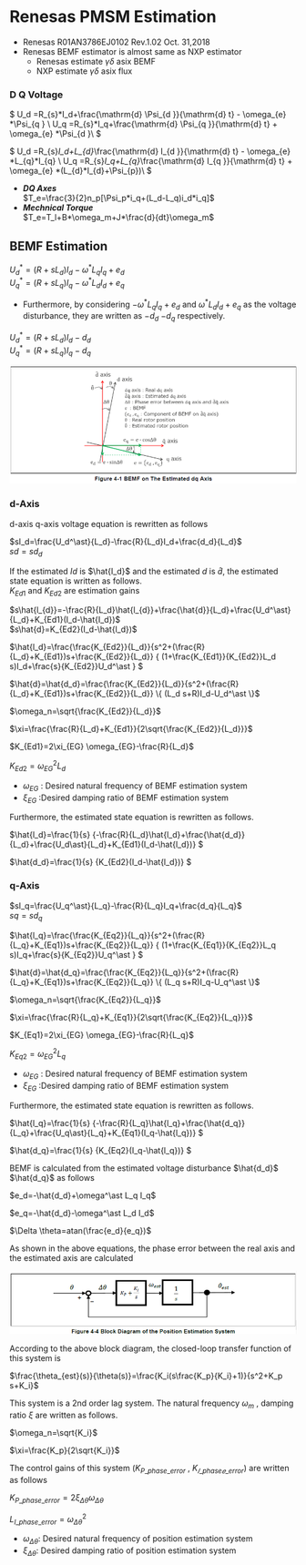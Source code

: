 # Renesas PMSM Estimation

* Renesas R01AN3786EJ0102 Rev.1.02 Oct. 31,2018
* Renesas BEMF estimator is almost same as NXP estimator
  * Renesas estimate $\gamma \delta$ asix BEMF
  * NXP estimate $\gamma \delta$ asix flux

### D Q Voltage

$
U_d =R_{s}*I_d+\frac{\mathrm{d} \Psi_{d }}{\mathrm{d} t} - \omega_{e} *\Psi_{q } \\
U_q =R_{s}*I_q+\frac{\mathrm{d} \Psi_{q }}{\mathrm{d} t} + \omega_{e} *\Psi_{d }\\
$

$
U_d =R_{s}*I_d+L_{d}*\frac{\mathrm{d} I_{d }}{\mathrm{d} t} - \omega_{e} *L_{q}*I_{q} \\
U_q =R_{s}*I_q+L_{q}*\frac{\mathrm{d} I_{q }}{\mathrm{d} t} + \omega_{e} *(L_{d}*I_{d}+\Psi_{p})\\
$

* ***DQ Axes***\
$T_e=\frac{3}{2}n_p[\Psi_p*i_q+(L_d-L_q)i_d*i_q]$
* ***Mechnical Torque***\
$T_e=T_l+B*\omega_m+J*\frac{d}{dt}\omega_m$

## BEMF Estimation

$U_d^\ast=(R+sL_d)I_d-\omega^\ast L_qI_q+e_d$\
$U_q^\ast=(R+sL_q)I_q-\omega^\ast L_dI_d+e_q$
* Furthermore, by considering $−\omega^\ast L_qI_q+e_d$ and $\omega^\ast L_dI_d+e_q$ as the voltage disturbance, they are written as $-d_d$  $-d_q$ respectively.

$U_d^\ast=(R+sL_d)I_d-d_d$\
$U_q^\ast=(R+sL_q)I_q-d_q$


<img src="./Renesas_BEMF.png">

### d-Axis

d-axis q-axis voltage equation is rewritten as follows

$sI_d=\frac{U_d^\ast}{L_d}-\frac{R}{L_d}I_d+\frac{d_d}{L_d}$\
$sd=sd_d$



If the estimated $Id$ is $\hat{I_d}$ and the estimated $d$ is $\hat{d}$, the estimated state equation is written as follows.\
$K_{Ed1}$ and $K_{Ed2}$ are estimation gains

$s\hat{l_{d}}=-\frac{R}{L_d}\hat{l_{d}}+\frac{\hat{d}}{L_d}+\frac{U_d^\ast}{L_d}+K_{Ed1}(I_d-\hat{I_d})$\
$s\hat{d}=K_{Ed2}(I_d-\hat{l_d})$

$\hat{l_d}=\frac{\frac{K_{Ed2}}{L_d}}{s^2+(\frac{R}{L_d}+K_{Ed1})s+\frac{K_{Ed2}}{L_d}} \{ (1+\frac{K_{Ed1}}{K_{Ed2}}L_d s)I_d+\frac{s}{K_{Ed2}}U_d^\ast \} $

$\hat{d}=\hat{d_d}=\frac{\frac{K_{Ed2}}{L_d}}{s^2+(\frac{R}{L_d}+K_{Ed1})s+\frac{K_{Ed2}}{L_d}} \{ (L_d s+R)I_d-U_d^\ast \}$

$\omega_n=\sqrt{\frac{K_{Ed2}}{L_d}}$

$\xi=\frac{\frac{R}{L_d}+K_{Ed1}}{2\sqrt{\frac{K_{Ed2}}{L_d}}}$

$K_{Ed1}=2\xi_{EG} \omega_{EG}-\frac{R}{L_d}$

$K_{Ed2}=\omega_{EG}^2L_d$

* $\omega_{EG}$ : Desired natural frequency of BEMF estimation system
* $\xi_{EG}$ :Desired damping ratio of BEMF estimation system

Furthermore, the estimated state equation is rewritten as follows.

$\hat{l_d}=\frac{1}{s} \{-\frac{R}{L_d}\hat{l_d}+\frac{\hat{d_d}}{L_d}+\frac{U_d\ast}{L_d}+K_{Ed1}(I_d-\hat{l_d})\} $

$\hat{d_d}=\frac{1}{s} \{K_{Ed2}(I_d-\hat{l_d})\} $

### q-Axis

$sI_q=\frac{U_q^\ast}{L_q}-\frac{R}{L_q}I_q+\frac{d_q}{L_q}$\
$sq=sd_q$

$\hat{l_q}=\frac{\frac{K_{Eq2}}{L_q}}{s^2+(\frac{R}{L_q}+K_{Eq1})s+\frac{K_{Eq2}}{L_q}} \{ (1+\frac{K_{Eq1}}{K_{Eq2}}L_q s)I_q+\frac{s}{K_{Eq2}}U_q^\ast \} $

$\hat{d}=\hat{d_q}=\frac{\frac{K_{Eq2}}{L_q}}{s^2+(\frac{R}{L_q}+K_{Eq1})s+\frac{K_{Eq2}}{L_q}} \{ (L_q s+R)I_q-U_q^\ast \}$

$\omega_n=\sqrt{\frac{K_{Eq2}}{L_q}}$

$\xi=\frac{\frac{R}{L_q}+K_{Eq1}}{2\sqrt{\frac{K_{Eq2}}{L_q}}}$

$K_{Eq1}=2\xi_{EG} \omega_{EG}-\frac{R}{L_q}$

$K_{Eq2}=\omega_{EG}^2L_q$

* $\omega_{EG}$ : Desired natural frequency of BEMF estimation system
* $\xi_{EG}$ :Desired damping ratio of BEMF estimation system

Furthermore, the estimated state equation is rewritten as follows.

$\hat{l_q}=\frac{1}{s} \{-\frac{R}{L_q}\hat{l_q}+\frac{\hat{d_q}}{L_q}+\frac{U_q\ast}{L_q}+K_{Eq1}(I_q-\hat{l_q})\} $

$\hat{d_q}=\frac{1}{s} \{K_{Eq2}(I_q-\hat{l_q})\} $

BEMF is calculated from the estimated voltage disturbance $\hat{d_d}$ $\hat{d_q}$ as follows

$e_d=-\hat{d_d}+\omega^\ast L_q I_q$

$e_q=-\hat{d_d}-\omega^\ast L_d I_d$

$\Delta \theta=atan(\frac{e_d}{e_q})$

As shown in the above equations, the phase error between the real axis and the estimated axis are calculated

<img src="./Renesas_Theta_Delta.png">

According to the above block diagram, the closed-loop transfer function of this system is

$\frac{\theta_{est}(s)}{\theta(s)}=\frac{K_i(s\frac{K_p}{K_i}+1)}{s^2+K_p s+K_i}$

This system is a 2nd order lag system. The natural frequency $\omega_m$ , damping ratio $\xi$ are written as follows.

$\omega_n=\sqrt{K_i}$

$\xi=\frac{K_p}{2\sqrt{K_i}}$

The control gains of this system ($K_{P\_phase\_error}$ , $K_{𝐼\_phase𝑒\_error}$) are written as follows

$K_{P\_phase\_error}=2\xi_{\Delta\theta}\omega_{\Delta\theta}$

$L_{I\_phase\_error}=\omega_{\Delta\theta}^2$

* $\omega_{\Delta\theta}$: Desired natural frequency of position estimation system
* $\xi_{\Delta\theta}$: Desired damping ratio of position estimation system
